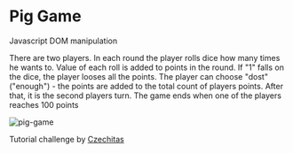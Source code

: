 # Pig Game

Javascript DOM manipulation

There are two players. In each round the player rolls dice how many times he wants to. Value of each roll is added to points in the round.
If "1" falls on the dice, the player looses all the points.
The player can choose "dost" ("enough") - the points are added to the total count of players points. After that, it is the second players turn.
The game ends when one of the players reaches 100 points

![pig-game](https://user-images.githubusercontent.com/64001284/98392744-a4430a80-2058-11eb-8040-4b85577ec3f6.png)

Tutorial challenge by [Czechitas](https://www.czechitas.cz/cs/)
